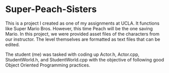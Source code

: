 # Super-Peach-Sisters
This is a project I created as one of my assignments at UCLA. It functions like Super Mario Bros. However, this time Peach will be the one saving Mario. In this project, we were provided asset files of the characters from our instructor. The level themselves are formatted as text files that can be edited. 

The student (me) was tasked with coding up Actor.h, Actor.cpp, StudentWorld.h, and StudentWorld.cpp with the objective of following good Object Oriented Programming practices. 
